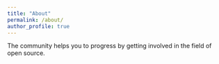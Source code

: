 ```yaml
---
title: "About"
permalink: /about/
author_profile: true
---
```


The community helps you to progress by getting involved in the field of open source.

<!-- Global site tag (gtag.js) - Google Analytics -->
<script async src="https://www.googletagmanager.com/gtag/js?id=UA-129158081-1"></script>
<script>
  window.dataLayer = window.dataLayer || [];
  function gtag(){dataLayer.push(arguments);}
  gtag('js', new Date());

  gtag('config', 'UA-129158081-1');
</script>
